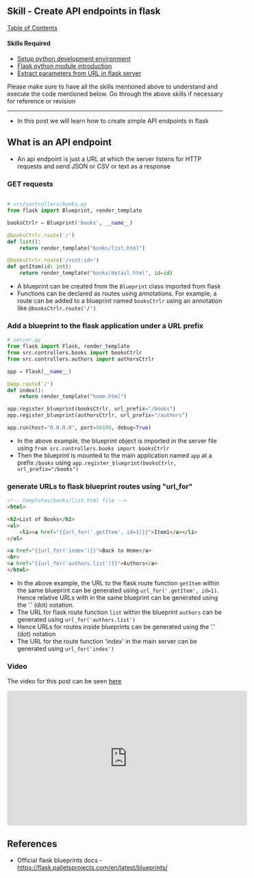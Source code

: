 ## Skill - Create API endpoints in flask 

[Table of Contents](https://nagasudhir.blogspot.com/2020/04/taming-python-table-of-contents.html)

#### Skills Required
* [Setup python development environment](https://nagasudhir.blogspot.com/2020/04/setup-python-development-environment_14.html)
* [Flask python module introduction](https://nagasudhir.blogspot.com/2022/04/flask-python-module-introduction-for.html)
* [Extract parameters from URL in flask server](https://nagasudhir.blogspot.com/2022/04/extract-parameters-from-url-in-flask.html)


Please make sure to have all the skills mentioned above to understand and execute the code mentioned below. Go through the above skills if necessary for reference or revision

<hr/>

* In this post we will learn how to create simple API endpoints in flask

## What is an API endpoint
* An api endpoint is just a URL at which the server listens for HTTP requests and send JSON or CSV or text as a response

### GET requests
```py

```

```py
# src/controllers/books.py
from flask import Blueprint, render_template

booksCtrlr = Blueprint('books', __name__)

@booksCtrlr.route('/')
def list():
    return render_template("books/list.html")

@booksCtrlr.route('/<int:id>')
def getItem(id: int):
    return render_template("books/detail.html", id=id)
```
* A blueprint can be created from the `Blueprint` class imported from flask
* Functions can be declared as routes using annotations. For example, a route can be added to a blueprint named `booksCtrlr` using an annotation like `@booksCtrlr.route('/')`

### Add a blueprint to the flask application under a URL prefix

```py
# server.py
from flask import Flask, render_template
from src.controllers.books import booksCtrlr
from src.controllers.authors import authorsCtrlr

app = Flask(__name__)

@app.route('/')
def index():
    return render_template("home.html")

app.register_blueprint(booksCtrlr, url_prefix="/books")
app.register_blueprint(authorsCtrlr, url_prefix="/authors")

app.run(host="0.0.0.0", port=50100, debug=True)
```

* In the above example, the blueprint object is imported in the server file using `from src.controllers.books import booksCtrlr` 
* Then the blueprint is mounted to the main application named `app` at a prefix `/books` using `app.register_blueprint(booksCtrlr, url_prefix="/books")`

### generate URLs to flask blueprint routes using "url_for"
```html
<!-- templates/books/list.html file -->
<html>

<h2>List of Books</h2>
<ul>
    <li><a href="{{url_for('.getItem', id=1)}}">Item1</a></li>
</ul>

<a href="{{url_for('index')}}">Back to Home</a>
<br>
<a href="{{url_for('authors.list')}}">Authors</a>
</html>
```
* In the above example, the URL to the flask route function `getItem` within the same blueprint can be generated using `url_for('.getItem', id=1)`. Hence relative URLs with in the same blueprint can be generated using the '.' (dot) notation.
* The URL for flask route function `list` within the blueprint `authors` can be generated using `url_for('authors.list')`
* Hence URLs for routes inside blueprints can be generated using the '.' (dot) notation
* The  URL for the route function 'index' in the main server can be generated using `url_for('index')` 

### Video
The video for this post can be seen [here](https://youtu.be/SezbDCz0Ock)

<iframe width="560" height="315" src="https://www.youtube.com/embed/SezbDCz0Ock" title="YouTube video player" frameborder="0" allow="accelerometer; autoplay; clipboard-write; encrypted-media; gyroscope; picture-in-picture" allowfullscreen></iframe>


## References
* Official flask blueprints docs - https://flask.palletsprojects.com/en/latest/blueprints/

<!--stackedit_data:
eyJoaXN0b3J5IjpbMTgwMDEzMDAxMiwtMTYyMDA2ODU0Ml19
-->